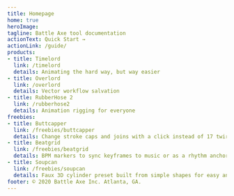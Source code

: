 ```yaml
---
title: Homepage
home: true
heroImage: 
tagline: Battle Axe tool documentation
actionText: Quick Start →
actionLink: /guide/
products:
- title: Timelord
  link: /timelord
  details: Animating the hard way, but way easier
- title: Overlord
  link: /overlord
  details: Vector workflow salvation
- title: RubberHose 2
  link: /rubberhose2
  details: Animation rigging for everyone
freebies:
- title: Buttcapper
  link: /freebies/buttcapper
  details: Change stroke caps and joins with a click instead of 17 twirl-downs.
- title: Beatgrid
  link: /freebies/beatgrid
  details: BPM markers to sync keyframes to music or as a rhythm anchor before adding audio.
- title: Soupcan
  link: /freebies/soupcan
  details: Faux 3D cylinder preset built from simple shapes for easy animation.
footer: © 2020 Battle Axe Inc. Atlanta, GA.
---
```


<!-- <Redirect to="https://kazoo-herring-p7sw.squarespace.com/help" /> -->
<!-- <Redirect to="https://battleaxe.co/help" /> -->